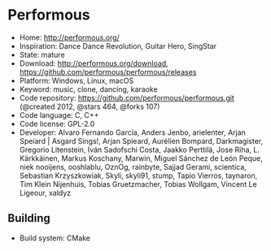 # Performous

- Home: http://performous.org/
- Inspiration: Dance Dance Revolution, Guitar Hero, SingStar
- State: mature
- Download: http://performous.org/download, https://github.com/performous/performous/releases
- Platform: Windows, Linux, macOS
- Keyword: music, clone, dancing, karaoke
- Code repository: https://github.com/performous/performous.git (@created 2012, @stars 464, @forks 107)
- Code language: C, C++
- Code license: GPL-2.0
- Developer: Alvaro Fernando García, Anders Jenbo, arielenter, Arjan Speiard | Asgard Sings!, Arjan Spieard, Aurélien Bompard, Darkmagister, Gregorio Litenstein, Iván Sadofschi Costa, Jaakko Perttilä, Jose Riha, L. Kärkkäinen, Markus Koschany, Marwin, Miguel Sánchez de León Peque, niek nooijens, ooshlablu, OznOg, rainbyte, Sajjad Gerami, scientica, Sebastian Krzyszkowiak, Skyli, skyli91, stump, Tapio Vierros, taynaron, Tim Klein Nijenhuis, Tobias Gruetzmacher, Tobias Wollgam, Vincent Le Ligeour, xaldyz

## Building

- Build system: CMake
